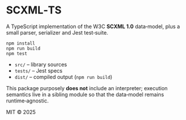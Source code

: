 
# SCXML‑TS

A TypeScript implementation of the W3C **SCXML 1.0** data‑model,
plus a small parser, serializer and Jest test‑suite.

```
npm install
npm run build
npm test
```

* `src/` – library sources  
* `tests/` – Jest specs  
* `dist/` – compiled output (`npm run build`)

This package purposely **does not** include an interpreter; execution semantics
live in a sibling module so that the data‑model remains runtime‑agnostic.

MIT © 2025

